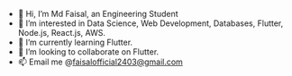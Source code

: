 - 👋 Hi, I’m Md Faisal, an Engineering Student
- 👀 I’m interested in Data Science, Web Development, Databases, Flutter, Node.js, React.js, AWS.
- 🌱 I’m currently learning Flutter.
- 💞️ I’m looking to collaborate on Flutter.
- 📫 Email me @faisalofficial2403@gmail.com

<!---
CoderF2403/CoderF2403 is a ✨ special ✨ repository because its `README.md` (this file) appears on your GitHub profile.
You can click the Preview link to take a look at your changes.
--->
